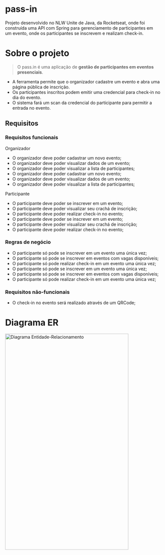 # pass-in

Projeto desenvolvido no NLW Unite de Java, da Rocketseat, onde foi construída uma API com Spring para gerenciamento de participantes em um evento, onde os participantes se inscrevem e realizam check-in.

# Sobre o projeto

> O pass.in é uma aplicação de **gestão de participantes em eventos presenciais**.
> 
- A ferramenta permite que o organizador cadastre um evento e abra uma página pública de inscrição.
- Os participantes inscritos podem emitir uma credencial para check-in no dia do evento.
- O sistema fará um scan da credencial do participante para permitir a entrada no evento.

## Requisitos

### Requisitos funcionais

Organizador
- O organizador deve poder cadastrar um novo evento;
- O organizador deve poder visualizar dados de um evento;
- O organizador deve poder visualizar a lista de participantes;
- O organizador deve poder cadastrar um novo evento;
- O organizador deve poder visualizar dados de um evento;
- O organizador deve poder visualizar a lista de participantes;

Participante
- O participante deve poder se inscrever em um evento;
- O participante deve poder visualizar seu crachá de inscrição;
- O participante deve poder realizar check-in no evento;
- O participante deve poder se inscrever em um evento;
- O participante deve poder visualizar seu crachá de inscrição;
- O participante deve poder realizar check-in no evento;

### Regras de negócio

- O participante só pode se inscrever em um evento uma única vez;
- O participante só pode se inscrever em eventos com vagas disponíveis;
- O participante só pode realizar check-in em um evento uma única vez;
- O participante só pode se inscrever em um evento uma única vez;
- O participante só pode se inscrever em eventos com vagas disponíveis;
- O participante só pode realizar check-in em um evento uma única vez;

### Requisitos não-funcionais

- O check-in no evento será realizado através de um QRCode;

# Diagrama ER
<img src="https://efficient-sloth-d85.notion.site/image/https%3A%2F%2Fprod-files-secure.s3.us-west-2.amazonaws.com%2F08f749ff-d06d-49a8-a488-9846e081b224%2F2ba0ffe6-d8d9-465b-a6c0-c92286d84ec3%2Ferd.svg?table=block&id=f08dcda4-fbc0-4217-aed4-e7e9f54e90bc&spaceId=08f749ff-d06d-49a8-a488-9846e081b224&userId=&cache=v2" alt="Diagrama Entidade-Relacionamento" style="height: 700px; width:400px;"/>
